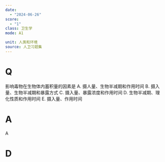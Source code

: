 ```yaml
---
date:
  - "2024-06-26"
score:
  - "1"
class: 卫生学
mode: A1

unit: 人类和环境
source: 人卫习题集
---
```



# Q
影响毒物在生物体内蓄积量的因素是
A. 摄人量、生物半减期和作用时间 B. 摄入量、生物半减期和暴露方式
C. 摄入量、暴露浓度和作用时间 D. 生物半减期、理化性质和作用时间
E. 摄入量、作用时间

# A

A


# D
